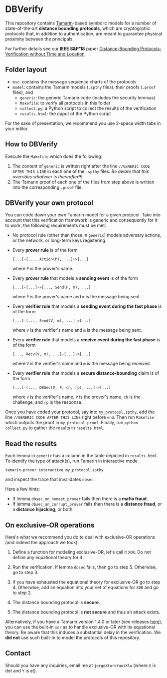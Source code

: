 # DBVerify

This repository contains [Tamarin](https://tamarin-prover.github.io/)-based symbolic models for a number of state-of-the-art **distance bounding protocols**, which are cryptogrphic protocols that, in addition to authentication, are meant to guarantee physical proximity between the principals.

For further details see our **IEEE S\&P'18** paper [Distance-Bounding Protocols: Verification without Time and Location](https://drive.google.com/file/d/1VtMDUKLYr8BTgKy8aSjLG-UBS8VcKcuR/view).

## Folder layout
* ```msc```: contains the message sequence charts of the protocols
* ```model```: contains the Tamarin models (```.spthy``` files), their proofs (```.proof``` files), and
  * ```generic```: the generic Tamarin code (includes the security lemmas)
  * ```Makefile```: to verify all protocols in this folder
  * ```collect.py```: a Python script to collect the results of the verification
  * ```results.html```: the ouput of the Python script

For the sake of presentation, we recommend you use 2-space width tabs in your editor.

## How to DBVerify
Execute the ```Makefile``` which does the following:

1. The content of ```generic``` is written right after the line ```//GENERIC CODE AFTER THIS LINE``` in each one of the ```.spthy``` files. *Be aware that this overrides whatever is thereafter!!!*.
2. The Tamarin proof of each one of the files from step above is written into the corresponding ```.proof``` file.

## DBVerify your own protocol

You can code down your own Tamarin model for a given protocol. Take into account that this verification framework is generic and consequently for it to work, the following requirements must be met:

* No protocol rule (other than those in ```generic```) models adversary actions, or the network, or long-term keys registering.
* Every **prover rule** is of the form
  ```
  [...]-[..., Action(P), ...]->[...]
  ```
  where ```P``` is the prover's name.
* Every **prover rule** that models a **sending event** is of the form
  ```
  [...]-[...]->[..., Send(P, m), ...]
  ```
  where ```P``` is the prover's name and ```m``` is the message being sent.
* Every **verifier rule** that models a **sending event during the fast phase** is of the form
   ```
   [...]-[..., Send(V, m), ...]->[...]
   ```
   where ```V``` is the verifier's name and ```m``` is the message being sent.
* Every **verifier rule** that models a **receive event during the fast phase** is of the form
   ```
   [..., Recv(V, m), ...]-[...]->[...]
   ```
   where ```V``` is the verifier's name and ```m``` is the message being received.
   
* Every **verifier rule** that models a **secure distance-bounding** claim is of the form
  ```
  [...]-[..., DBSec(V, P, ch, rp), ...]->[...]
  ```
  where ```V``` is the verifier's name, ```P``` is the prover's name, ```ch``` is the challenge, and ```rp``` is the response.

Once you have coded your protocol, say into ```my_protocol.spthy```, add the line ```//GENERIC CODE AFTER THIS LINE``` right before ```end```. Then run ```Makefile``` which outputs the proof in ```my_protocol.proof```. Finally, run ```python collect.py``` to gather the results in ```results.html```. 

## Read the results

Each lemma in ```generic``` has a column in the table depicted in ```results.html```. To identify the type of attack(s), run Tamarin in interactive mode 
```
tamarin-prover interactive my_protocol.spthy
```
and inspect the trace that invalidates ```dbsec```.

Here a few hints:
* If lemma ```dbsec_on_honest_prover``` fails then there is a **mafia fraud**.
* If lemma ```dbsec_on_corrupt_prover``` fails then there is a **distance fraud**, or a **distance hijacking**, or both.

## On exclusive-OR operations

Here's what we recommend you do to deal with exclusive-OR operations (and indeed the approach we took):

1. Define a function for modeling exclusive-OR, let's call it ```XOR```. Do not define any equational theory for it.

2. Run the verification. If lemma ```dbsec``` fails, then go to step 5. Otherwise, go to step 3.

3. If you have exhausted the equational theory for exclusive-OR go to step 4. Otherwise, add an equation into your set of equations for ```XOR``` and go to step 2.

4. The distance bounding protocol is **secure**.

5. The distance bounding protocol is **not secure** and thus an attack exists.

Alternatively, if you have a Tamarin version 1.4.0 or later (see releases [here](https://github.com/tamarin-prover/tamarin-prover/releases)), you can use the built-in ```xor``` as to handle exclusive-OR with its equational theory. Be aware that this induces a substantial delay in the verification. We **did not** use such built-in to model the protocols of this repository.

## Contact

Should you have any inquiries, email me at ```jorgeXtoroYuniXlu``` (where ```X``` is dot and ```Y``` is at).


